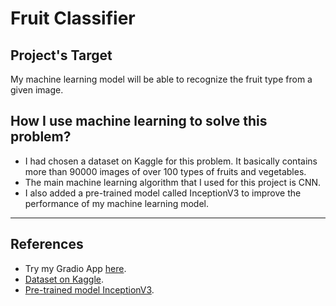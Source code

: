 # Fruit Classifier

## Project's Target

My machine learning model will be able to recognize the fruit type from a given image.

## How I use machine learning to solve this problem?

- I had chosen a dataset on Kaggle for this problem. It basically contains more than 90000 images of over 100 types of fruits and vegetables.
- The main machine learning algorithm that I used for this project is CNN.
- I also added a pre-trained model called InceptionV3 to improve the performance of my machine learning model.

---

## References

- Try my Gradio App [here](https://huggingface.co/spaces/Devaholic/fruit-demo).
- [Dataset on Kaggle](https://www.kaggle.com/datasets/moltean/fruits).
- [Pre-trained model InceptionV3](https://www.mathworks.com/help/deeplearning/ref/inceptionv3.html).

